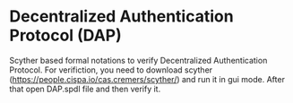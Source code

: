 # Decentralized Authentication Protocol (DAP)
Scyther based formal notations to verify Decentralized Authentication Protocol. For verifiction, you need to download scyther (https://people.cispa.io/cas.cremers/scyther/) and run it in gui mode. After that open DAP.spdl file and then verify it.
